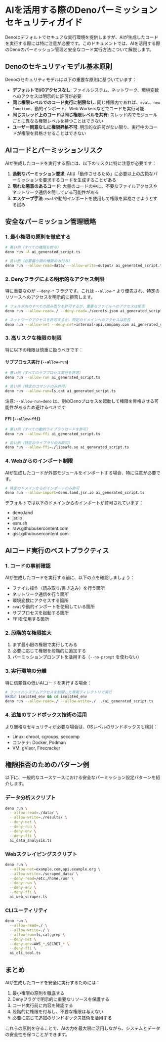 # AIを活用する際のDenoパーミッションセキュリティガイド

Denoはデフォルトでセキュアな実行環境を提供しますが、AIが生成したコードを実行する際には特に注意が必要です。このドキュメントでは、AIを活用する際のDenoのパーミッション管理と安全なコード実行方法について解説します。

## Denoのセキュリティモデル基本原則

Denoのセキュリティモデルは以下の重要な原則に基づいています：

- **デフォルトでI/Oアクセスなし**: ファイルシステム、ネットワーク、環境変数へのアクセスは明示的に許可が必要
- **同じ権限レベルでのコード実行に制限なし**: 同じ権限内であれば、`eval`、`new Function`、動的インポート、Web Workersなどでコードを実行可能
- **同じスレッド上のコードは同じ権限レベルを共有**: スレッド内でモジュールごとに異なる権限レベルを持つことはできない
- **ユーザー同意なしに権限昇格不可**: 明示的な許可がない限り、実行中のコードが権限を昇格させることはできない

## AIコードとパーミッションリスク

AIが生成したコードを実行する際には、以下のリスクに特に注意が必要です：

1. **過剰なパーミッション要求**: AIは「動作させるため」に必要以上の広範なパーミッションを要求するコードを生成することがある
2. **隠れた悪意のあるコード**: 大量のコードの中に、不要なファイルアクセスやネットワーク通信を隠している可能性がある
3. **エスケープ手法**: `eval`や動的インポートを使用して権限を昇格させようとする試み

## 安全なパーミッション管理戦略

### 1. 最小権限の原則を徹底する

```bash
# 悪い例（すべての権限を付与）
deno run -A ai_generated_script.ts

# 良い例（必要最小限の権限のみ付与）
deno run --allow-read=data/ --allow-write=output/ ai_generated_script.ts
```

### 2. Denyフラグによる明示的なアクセス制限

特に重要なのが `--deny-*` フラグです。これは `--allow-*` より優先され、特定のリソースへのアクセスを明示的に拒否します。

```bash
# フォルダ内のすべての読み取りを許可するが、重要なファイルへのアクセスは拒否
deno run --allow-read=./ --deny-read=./secrets.json ai_generated_script.ts

# ネットワークアクセスを許可するが、特定のドメインへのアクセスは拒否
deno run --allow-net --deny-net=internal-api.company.com ai_generated_script.ts
```

### 3. 高リスクな権限の制限

特に以下の権限は慎重に扱うべきです：

#### サブプロセス実行 (`--allow-run`)

```bash
# 悪い例（すべてのサブプロセス実行を許可）
deno run --allow-run ai_generated_script.ts

# 良い例（特定のコマンドのみ許可）
deno run --allow-run=ls,cat ai_generated_script.ts
```

注意: `--allow-run=deno` は、別のDenoプロセスを起動して権限を昇格させる可能性があるため避けるべきです

#### FFI (`--allow-ffi`)

```bash
# 悪い例（すべての動的ライブラリロードを許可）
deno run --allow-ffi ai_generated_script.ts

# 良い例（特定のライブラリのみ許可）
deno run --allow-ffi=./libsafe.so ai_generated_script.ts
```

### 4. Webからのインポート制限

AIが生成したコードが外部モジュールをインポートする場合、特に注意が必要です。

```bash
# 特定のドメインからのインポートのみ許可
deno run --allow-import=deno.land,jsr.io ai_generated_script.ts
```

デフォルトでは以下のドメインからのインポートが許可されています：
- deno.land
- jsr.io
- esm.sh
- raw.githubusercontent.com
- gist.githubusercontent.com

## AIコード実行のベストプラクティス

### 1. コードの事前確認

AIが生成したコードを実行する前に、以下の点を確認しましょう：

- ファイル操作（読み取り/書き込み）を行う箇所
- ネットワーク通信を行う箇所
- 環境変数にアクセスする箇所
- `eval`や動的インポートを使用している箇所
- サブプロセスを起動する箇所
- FFIを使用する箇所

### 2. 段階的な権限拡大

1. まず最小限の権限で実行してみる
2. 必要に応じて権限を段階的に追加する
3. パーミッションプロンプトを活用する（`--no-prompt` を使わない）

### 3. 実行環境の分離

特に信頼性の低いAIコードを実行する場合：

```bash
# ファイルシステムアクセスを制限した専用ディレクトリで実行
mkdir isolated_env && cd isolated_env
deno run --allow-read=./ --allow-write=./ ../ai_generated_script.ts
```

### 4. 追加のサンドボックス技術の活用

より厳格なセキュリティが必要な場合は、OSレベルのサンドボックスも検討：

- Linux: chroot, cgroups, seccomp
- コンテナ: Docker, Podman
- VM: gVisor, Firecracker

## 権限拒否のためのパターン例

以下に、一般的なユースケースにおける安全なパーミッション設定パターンを紹介します。

### データ分析スクリプト

```bash
deno run \
  --allow-read=./data/ \
  --allow-write=./results/ \
  --deny-net \
  --deny-run \
  --deny-env \
  --deny-ffi \
  ai_data_analysis.ts
```

### Webスクレイピングスクリプト

```bash
deno run \
  --allow-net=example.com,api.example.org \
  --allow-write=./scraped_data/ \
  --deny-read=/etc,/home,/usr \
  --deny-run \
  --deny-env \
  --deny-ffi \
  ai_web_scraper.ts
```

### CLIユーティリティ

```bash
deno run \
  --allow-read=./ \
  --allow-write=./ \
  --allow-run=ls,cat,grep \
  --deny-net \
  --deny-env=AWS_*,SECRET_* \
  --deny-ffi \
  ai_cli_tool.ts
```

## まとめ

AIが生成したコードを安全に実行するためには：

1. 最小権限の原則を徹底する
2. Denyフラグで明示的に重要なリソースを保護する
3. コード実行前に内容を確認する
4. 段階的に権限を付与し、不要な権限は与えない
5. 必要に応じて追加のサンドボックス技術を活用する

これらの原則を守ることで、AIの力を最大限に活用しながら、システムとデータの安全性を保つことができます。